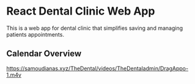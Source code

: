 # React Dental Clinic Web App

This is a web app for dental clinic that simplifies saving and managing patients appointments.

## Calendar Overview

https://samoudianas.xyz/TheDental/videos/TheDentaladmin/DragAppo-1.m4v


